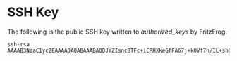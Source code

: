 # SSH Key

The following is the public SSH key written to _authorized_keys_ by FritzFrog.

```
ssh-rsa AAAAB3NzaC1yc2EAAAADAQABAAABAQDJYZIsncBTFc+iCRHXkeGfFA67j+kUVf7h/IL+sh0RXJn7yDN0vEXz7ig73hC//2/71sND+x+Wu0zytQhZxrCPzimSyC8FJCRtcqDATSjvWsIoI4j/AJyKk5k3fCzjPex3moc48TEYiSbAgXYVQ62uNhx7ylug50nTcUH1BNKDiknXjnZfueiqAO1vcgNLH4qfqIj7WWXu8YgFJ9qwYmwbMm+S7jYYgCtD107bpSR7/WoXSr1/SJLGX6Hg1sTet2USiNevGbfqNzciNxOp08hHQIYp2W9sMuo02pXj9nEoiximR4gSKrNoVesqNZMcVA0Kku01uOuOBAOReN7KJQBt
```